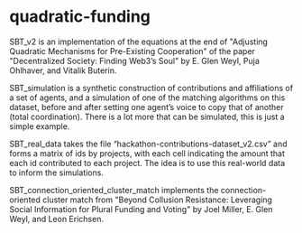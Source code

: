 # quadratic-funding

SBT_v2 is an implementation of the equations at the end of "Adjusting Quadratic Mechanisms for Pre-Existing Cooperation" of the paper "Decentralized Society: Finding Web3’s Soul" by E. Glen Weyl, Puja Ohlhaver, and Vitalik Buterin.

SBT_simulation is a synthetic construction of contributions and affiliations of a set of agents, and a simulation of one of the matching algorithms on this dataset, before and after setting one agent’s voice to copy that of another (total coordination). There is a lot more that can be simulated, this is just a simple example.

SBT_real_data takes the file “hackathon-contributions-dataset_v2.csv” and forms a matrix of ids by projects, with each cell indicating the amount that each id contributed to each project. The idea is to use this real-world data to inform the simulations. 

SBT_connection_oriented_cluster_match implements the connection-oriented cluster match from "Beyond Collusion Resistance: Leveraging Social Information for Plural Funding and Voting" by Joel Miller, E. Glen Weyl, and Leon Erichsen.
